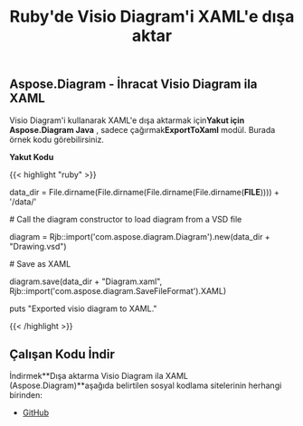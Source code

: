 ﻿---
title: Ruby'de Visio Diagram'i XAML'e dışa aktar
type: docs
weight: 60
url: /tr/java/export-visio-diagram-to-xaml-in-ruby/
---
## **Aspose.Diagram - İhracat Visio Diagram ila XAML**
 Visio Diagram'i kullanarak XAML'e dışa aktarmak için**Yakut için Aspose.Diagram Java** , sadece çağırmak**ExportToXaml** modül. Burada örnek kodu görebilirsiniz.

**Yakut Kodu**

{{< highlight "ruby" >}}

 data_dir = File.dirname(File.dirname(File.dirname(File.dirname(__FILE__)))) + '/data/'

\# Call the diagram constructor to load diagram from a VSD file

diagram = Rjb::import('com.aspose.diagram.Diagram').new(data_dir + "Drawing.vsd")

\# Save as XAML

diagram.save(data_dir + "Diagram.xaml", Rjb::import('com.aspose.diagram.SaveFileFormat').XAML)

puts "Exported visio diagram to XAML."

{{< /highlight >}}
## **Çalışan Kodu İndir**
 İndirmek**Dışa aktarma Visio Diagram ila XAML (Aspose.Diagram)**aşağıda belirtilen sosyal kodlama sitelerinin herhangi birinden:

- [GitHub](https://github.com/asposediagram/Aspose.Diagram-for-Java/blob/master/Plugins/Aspose_Diagram_Java_for_Ruby/lib/asposediagramjava/Export/exporttoxaml.rb)
